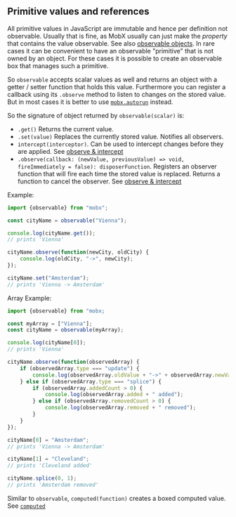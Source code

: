 ## Primitive values and references

All primitive values in JavaScript are immutable and hence per definition not observable.
Usually that is fine, as MobX usually can just make the _property_ that contains the value observable.
See also [observable objects](object.md).
In rare cases it can be convenient to have an observable "primitive" that is not owned by an object.
For these cases it is possible to create an observable box that manages such a primitive.

So `observable` accepts scalar values as well and returns an object with a getter / setter function that holds this value.
Furthermore you can register a callback using its `.observe` method to listen to changes on the stored value.
But in most cases it is better to use [`mobx.autorun`](autorun.md) instead.

So the signature of object returned by `observable(scalar)` is:
* `.get()` Returns the current value.
* `.set(value)` Replaces the currently stored value. Notifies all observers.
* `intercept(interceptor)`. Can be used to intercept changes before they are applied. See [observe & intercept](observe.md)
* `.observe(callback: (newValue, previousValue) => void, fireImmediately = false): disposerFunction`. Registers an observer function that will fire each time the stored value is replaced. Returns a function to cancel the observer. See [observe & intercept](observe.md)

Example:

```javascript
import {observable} from "mobx";

const cityName = observable("Vienna");

console.log(cityName.get());
// prints 'Vienna'

cityName.observe(function(newCity, oldCity) {
	console.log(oldCity, "->", newCity);
});

cityName.set("Amsterdam");
// prints 'Vienna -> Amsterdam'
```

Array Example:

```javascript
import {observable} from "mobx;

const myArray = ["Vienna"];
const cityName = observable(myArray);

console.log(cityName[0]);
// prints 'Vienna'

cityName.observe(function(observedArray) {
	if (observedArray.type === "update") {
		console.log(observedArray.oldValue + "->" + observedArray.newValue);
	} else if (observedArray.type === "splice") {
		if (observedArray.addedCount > 0) {
			console.log(observedArray.added + " added");
		} else if (observedArray.removedCount > 0) {
			console.log(observedArray.removed + " removed");
		}   
	}
});

cityName[0] = "Amsterdam";
// prints 'Vienna -> Amsterdam'

cityName[1] = "Cleveland";
// prints 'Cleveland added'

cityName.splice(0, 1); 
// prints 'Amsterdam removed'
```

Similar to `observable`, `computed(function)` creates a boxed computed value. See [`computed`](http://mobxjs.github.io/mobx/refguide/computed-decorator.html)
